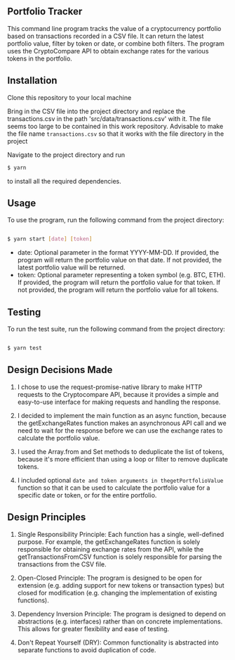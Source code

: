 ## Portfolio Tracker

This command line program tracks the value of a cryptocurrency portfolio based on transactions recorded in a CSV file. It can return the latest portfolio value, filter by token or date, or combine both filters. The program uses the CryptoCompare API to obtain exchange rates for the various tokens in the portfolio.



## Installation

Clone this repository to your local machine

Bring in the CSV file into the project directory and replace the transactions.csv in the path 'src/data/transactions.csv' with it. The file seems too large to be contained in this work repository. Advisable to make the file name `transactions.csv` so that it works with the file directory in the project

Navigate to the project directory and run

```bash
$ yarn
``` 
to install all the required dependencies. 

## Usage

To use the program, run the following command from the project directory:

```bash

$ yarn start [date] [token]

```

* date: Optional parameter in the format YYYY-MM-DD. If provided, the program will return the portfolio value on that date. If not provided, the latest portfolio value will be returned.
* token: Optional parameter representing a token symbol (e.g. BTC, ETH). If provided, the program will return the portfolio value for that token. If not provided, the program will return the portfolio value for all tokens.


## Testing

To run the test suite, run the following command from the project directory:

```bash

$ yarn test 

```

## Design Decisions Made

1. I chose to use the request-promise-native library to make HTTP requests to the Cryptocompare API, because it provides a simple and easy-to-use interface for making requests and handling the response.

2. I decided to implement the main function as an async function, because the getExchangeRates function makes an asynchronous API call and we need to wait for the response before we can use the exchange rates to calculate the portfolio value.

3. I used the Array.from and Set methods to deduplicate the list of tokens, because it's more efficient than using a loop or filter to remove duplicate tokens.

4. I included optional `date and token arguments in thegetPortfolioValue` function so that it can be used to calculate the portfolio value for a specific date or token, or for the entire portfolio.

## Design Principles 

1. Single Responsibility Principle: Each function has a single, well-defined purpose. For example, the getExchangeRates function is solely responsible for obtaining exchange rates from the API, while the getTransactionsFromCSV function is solely responsible for parsing the transactions from the CSV file.

2. Open-Closed Principle: The program is designed to be open for extension (e.g. adding support for new tokens or transaction types) but closed for modification (e.g. changing the implementation of existing functions).

3. Dependency Inversion Principle: The program is designed to depend on abstractions (e.g. interfaces) rather than on concrete implementations. This allows for greater flexibility and ease of testing.

4. Don't Repeat Yourself (DRY): Common functionality is abstracted into separate functions to avoid duplication of code.

